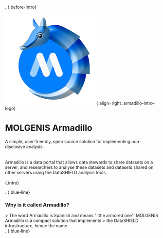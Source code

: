 .
{.before-intro}

![Image title](/img/armadillo-logo-border.png){ align=right .armadillo-intro-logo}
<h1 class="intro">MOLGENIS Armadillo</h1>
A simple, user-friendly, open source solution for implementing non-disclosive analysis.<br/><br/><br/>
Armadillo is a data portal that allows data stewards to share datasets on a server,
and researchers to analyse these datasets and datasets shared on other servers using
the DataSHIELD analysis tools.<br/><br/>
{.intro}


.
{.blue-line}
<h3 class="armadillo-question">Why is it called Armadillo?</h3>
> The word Armadillo is Spanish and means "little armored one". MOLGENIS Armadillo is a compact solution that implements 
> the DataSHIELD infrastructure, hence the name.

<br/>
.
{.blue-line}